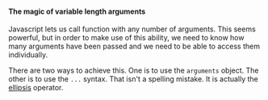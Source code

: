 #### The magic of variable length arguments

Javascript lets us call function with any number of arguments. This seems powerful, but in order to make use of this ability, we need to know how many arguments have been passed and we need to be able to access them individually.

There are two ways to achieve this. One is to use the `arguments` object. The other is to use the `...` syntax. That isn't a spelling mistake. It is actually the [ellipsis](https://en.wikipedia.org/wiki/Ellipsis) operator.
